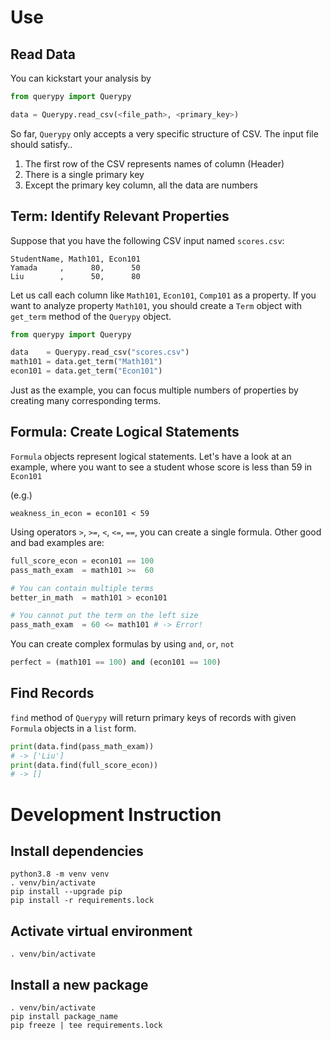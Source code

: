 # Use

## Read Data

You can kickstart your analysis by
```py
from querypy import Querypy

data = Querypy.read_csv(<file_path>, <primary_key>)
```

So far, `Querypy` only accepts a very specific structure of CSV.
The input file should satisfy..

1. The first row of the CSV represents names of column (Header)
1. There is a single primary key
1. Except the primary key column, all the data are numbers

## Term: Identify Relevant Properties

Suppose that you have the following CSV input named `scores.csv`:
```csv
StudentName, Math101, Econ101
Yamada     ,      80,      50
Liu        ,      50,      80
```

Let us call each column like `Math101`, `Econ101`, `Comp101` as a property.
If you want to analyze property `Math101`, you should create a `Term` object with `get_term` method of the `Querypy` object.

```py
from querypy import Querypy

data    = Querypy.read_csv("scores.csv")
math101 = data.get_term("Math101")
econ101 = data.get_term("Econ101")
```

Just as the example, you can focus multiple numbers of properties by creating many corresponding terms.

## Formula: Create Logical Statements

`Formula` objects represent logical statements. Let's have a look at an example, where you want to see a student whose score is less than 59 in `Econ101`

(e.g.)
```
weakness_in_econ = econ101 < 59
```

Using operators `>`, `>=`, `<`, `<=`, `==`, you can create a single formula.
Other good and bad examples are:

```py
full_score_econ = econ101 == 100
pass_math_exam  = math101 >=  60

# You can contain multiple terms
better_in_math  = math101 > econ101

# You cannot put the term on the left size
pass_math_exam  = 60 <= math101 # -> Error!
```

You can create complex formulas by using `and`, `or`, `not`
```py
perfect = (math101 == 100) and (econ101 == 100)
```

## Find Records

`find` method of `Querypy` will return primary keys of records with given `Formula` objects in a `list` form.

```py
print(data.find(pass_math_exam))
# -> ['Liu']
print(data.find(full_score_econ))
# -> []
```

# Development Instruction

## Install dependencies

```
python3.8 -m venv venv
. venv/bin/activate
pip install --upgrade pip
pip install -r requirements.lock
```

## Activate virtual environment

```
. venv/bin/activate
```

## Install a new package

```
. venv/bin/activate
pip install package_name
pip freeze | tee requirements.lock
```